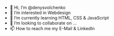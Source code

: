 - 👋 Hi, I’m @denysvolchenko
- 👀 I’m interested in Webdesign
- 🌱 I’m currently learning HTML, CSS & JavaScript
- 💞️ I’m looking to collaborate on ...
- 📫 How to reach me my E-Mail & LinkedIn

<!---
denysvolchenko is a ✨ special ✨ repository because its `README.md` (this file) appears on your GitHub profile.
You can click the Preview link to take a look at your changes.
--->
